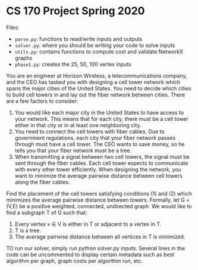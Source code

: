 # CS 170 Project Spring 2020

Files:
- `parse.py`: functions to read/write inputs and outputs
- `solver.py`: where you should be writing your code to solve inputs
- `utils.py`: contains functions to compute cost and validate NetworkX graphs
- `phase1.py`: creates the 25, 50, 100 vertex inputs

You are an engineer at Horizon Wireless, a telecommunications company, and the CEO has tasked you with designing
a cell tower network which spans the major cities of the United States. You need to decide which cities to build cell
towers in and lay out the fiber network between cities. There are a few factors to consider:

1. You would like each major city in the United States to have access to your network. This means that for each
city, there must be a cell tower either in that city or in at least one neighboring city.
2. You need to connect the cell towers with fiber cables. Due to government regulations, each city that your fiber
network passes through must have a cell tower. The CEO wants to save money, so he tells you that your fiber
network must be a tree.
3. When transmitting a signal between two cell towers, the signal must be sent through the fiber cables. Each cell
tower expects to communicate with every other tower efficiently. When designing the network, you want to
minimize the average pairwise distance between cell towers along the fiber cables.

Find the placement of the cell towers satisfying conditions (1) and (2) which minimizes the average pairwise distance
between towers.
Formally, let G = (V,E) be a positive weighted, connected, undirected graph. We would like to find a subgraph T of
G such that:
1. Every vertex v ∈ V is either in T or adjacent to a vertex in T.
2. T is a tree.
3. The average pairwise distance between all vertices in T is minimized.


TO run our solver, simply run python solver.py inputs. Several lines in the code can be uncommented to display certain metadata such as best algorithm per graph, graph costs per algorithm run, etc. 
